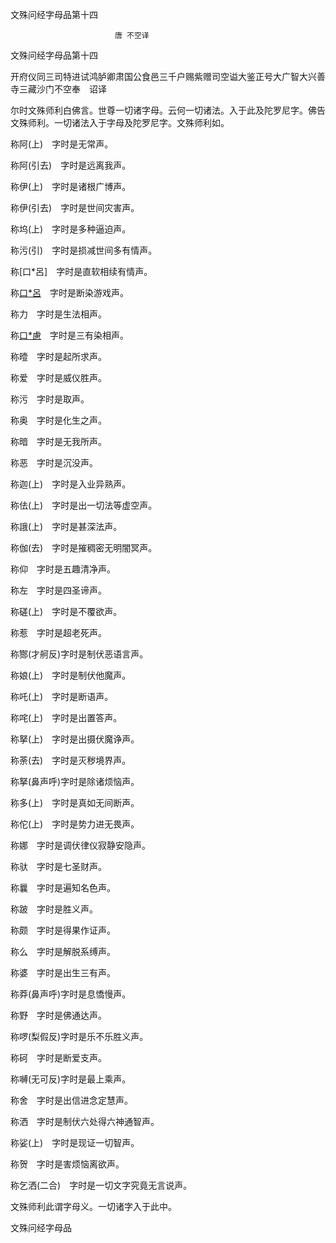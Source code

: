   文殊问经字母品第十四  

                        　　唐 不空译  

文殊问经字母品第十四  

开府仪同三司特进试鸿胪卿肃国公食邑三千户赐紫赠司空谥大鉴正号大广智大兴善寺三藏沙门不空奉　诏译  

尔时文殊师利白佛言。世尊一切诸字母。云何一切诸法。入于此及陀罗尼字。佛告文殊师利。一切诸法入于字母及陀罗尼字。文殊师利如。  

称阿(上)　字时是无常声。  

称阿(引去)　字时是远离我声。  

称伊(上)　字时是诸根广博声。  

称伊(引去)　字时是世间灾害声。  

称坞(上)　字时是多种逼迫声。  

称污(引)　字时是损减世间多有情声。  

称[口*呂]　字时是直软相续有情声。  

称[口*呂](引去)　字时是断染游戏声。  

称力　字时是生法相声。  

称[口*慮](引)　字时是三有染相声。  

称曀　字时是起所求声。  

称爱　字时是威仪胜声。  

称污　字时是取声。  

称奥　字时是化生之声。  

称暗　字时是无我所声。  

称恶　字时是沉没声。  

称迦(上)　字时是入业异熟声。  

称佉(上)　字时是出一切法等虚空声。  

称誐(上)　字时是甚深法声。  

称伽(去)　字时是摧稠密无明闇冥声。  

称仰　字时是五趣清净声。  

称左　字时是四圣谛声。  

称磋(上)　字时是不覆欲声。  

称惹　字时是超老死声。  

称酂(才舸反)字时是制伏恶语言声。  

称娘(上)　字时是制伏他魔声。  

称吒(上)　字时是断语声。  

称咤(上)　字时是出置答声。  

称拏(上)　字时是出摄伏魔诤声。  

称荼(去)　字时是灭秽境界声。  

称拏(鼻声呼)字时是除诸烦恼声。  

称多(上)　字时是真如无间断声。  

称佗(上)　字时是势力进无畏声。  

称娜　字时是调伏律仪寂静安隐声。  

称驮　字时是七圣财声。  

称曩　字时是遍知名色声。  

称跛　字时是胜义声。  

称颇　字时是得果作证声。  

称么　字时是解脱系缚声。  

称婆　字时是出生三有声。  

称莽(鼻声呼)字时是息憍慢声。  

称野　字时是佛通达声。  

称啰(梨假反)字时是乐不乐胜义声。  

称砢　字时是断爱支声。  

称嚩(无可反)字时是最上乘声。  

称舍　字时是出信进念定慧声。  

称洒　字时是制伏六处得六神通智声。  

称娑(上)　字时是现证一切智声。  

称贺　字时是害烦恼离欲声。  

称乞洒(二合)　字时是一切文字究竟无言说声。  

文殊师利此谓字母义。一切诸字入于此中。  

文殊问经字母品  
